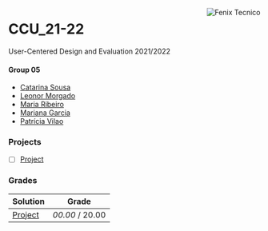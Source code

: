 <a href="http://fenix.tecnico.ulisboa.pt"><img align="right" src="https://fenix.tecnico.ulisboa.pt/api/bennu-portal/configuration/logo" alt="Fenix Tecnico"></a>

# CCU_21-22

User-Centered Design and Evaluation 2021/2022

#### Group 05
- [Catarina Sousa](https://github.com/catasofia)
- [Leonor Morgado](https://github.com/)
- [Maria Ribeiro](https://github.com/amariaribeiro)
- [Mariana Garcia](https://github.com/)
- [Patrícia Vilao](https://github.com/)

### Projects

- [ ] [Project]()

### Grades
| Solution          | Grade 			   	|
| :-----------------| :-------------: |
| [Project]()      	| *00.00* / 20.00   |
